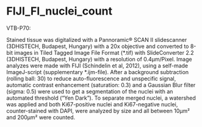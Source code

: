 # FIJI_Fl_nuclei_count

VTB-P70:

Stained tissue was digitalized with a Pannoramic® SCAN II slidescanner (3DHISTECH, Budapest, Hungary) with a 20x objective and converted to 8-bit images in Tiled Tagged Image File Format (*.tif) with SlideConverter 2.2 (3DHISTECH, Budapest, Hungary) with a resolution of 0.4µm/Pixel. Image analyzes were made with FIJI (Schindelin et al, 2012), using a self-made ImageJ-script (supplementary *.ijm-file). After a background subtraction (rolling ball: 30) to reduce auto-fluorescence and unspecific signal, automatic contrast enhancement (saturation: 0.3) and a Gaussian Blur filter (sigma: 0.5) were used to get a segmentation of the nuclei with an automated threshold (“Yen Dark”). To separate merged nuclei, a watershed was applied and both Ki67-positive nuclei and Ki67-negative nuclei, counter-stained with DAPI, were analyzed by size and all between 10µm² and 200µm² were counted.
